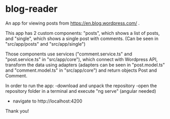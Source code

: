 # blog-reader
 
An app for viewing posts from https://en.blog.wordpress.com/ .

This app has 2 custom components: "posts", which shows a list of posts, and "single", which shows a single post with comments. (Can be seen in "src/app/posts" and "src/app/single")

Those components use services ("comment.service.ts" and "post.service.ts" in "src/app/core"), which connect with Wordpress API, transform the data using adapters (adapters can be seen in "post.model.ts" and "comment.model.ts" in "src/app/core") and return objects Post and Comment.

In order to run the app:
-download and unpack the repository
-open the repository folder in a terminal and execute "ng serve" (angular needed)
- navigate to http://localhost:4200

Thank you!




